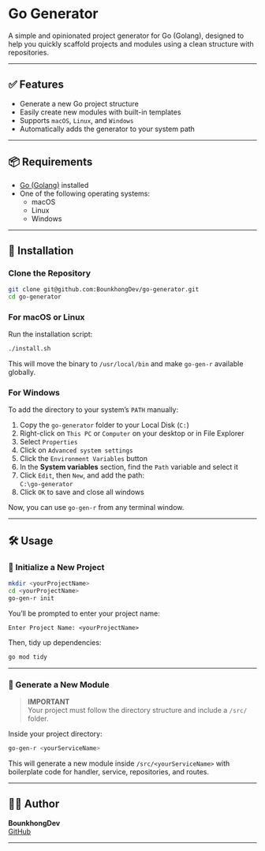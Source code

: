 # Go Generator

A simple and opinionated project generator for Go (Golang), designed to help you quickly scaffold projects and modules using a clean structure with repositories.

---

## ✅ Features

- Generate a new Go project structure
- Easily create new modules with built-in templates
- Supports `macOS`, `Linux`, and `Windows`
- Automatically adds the generator to your system path

---

## 📦 Requirements

- [Go (Golang)](https://golang.org/dl/) installed
- One of the following operating systems:
  - macOS
  - Linux
  - Windows

---

## 🚀 Installation

### Clone the Repository

```bash
git clone git@github.com:BounkhongDev/go-generator.git
cd go-generator
```

### For macOS or Linux

Run the installation script:

```bash
./install.sh
```

This will move the binary to `/usr/local/bin` and make `go-gen-r` available globally.

### For Windows

To add the directory to your system’s `PATH` manually:

1. Copy the `go-generator` folder to your Local Disk (`C:`)
2. Right-click on `This PC` or `Computer` on your desktop or in File Explorer
3. Select `Properties`
4. Click on `Advanced system settings`
5. Click the `Environment Variables` button
6. In the **System variables** section, find the `Path` variable and select it
7. Click `Edit`, then `New`, and add the path:  
   `C:\go-generator`
8. Click `OK` to save and close all windows

Now, you can use `go-gen-r` from any terminal window.

---

## 🛠️ Usage

### 🔧 Initialize a New Project

```bash
mkdir <yourProjectName>
cd <yourProjectName>
go-gen-r init
```

You’ll be prompted to enter your project name:

```
Enter Project Name: <yourProjectName>
```

Then, tidy up dependencies:

```bash
go mod tidy
```

---

### 🧱 Generate a New Module

> **IMPORTANT**  
> Your project must follow the directory structure and include a `/src/` folder.

Inside your project directory:

```bash
go-gen-r <yourServiceName>
```

This will generate a new module inside `/src/<yourServiceName>` with boilerplate code for handler, service, repositories, and routes.

---

## 🧑‍💻 Author

**BounkhongDev**  
[GitHub](https://github.com/BounkhongDev)

---
